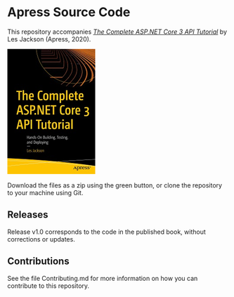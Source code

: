 # Apress Source Code

This repository accompanies [*The Complete ASP.NET Core 3 API Tutorial*](https://www.apress.com/9781484262542) by Les Jackson (Apress, 2020).

[comment]: #cover
![Cover image](9781484262542.jpg)

Download the files as a zip using the green button, or clone the repository to your machine using Git.

## Releases

Release v1.0 corresponds to the code in the published book, without corrections or updates.

## Contributions

See the file Contributing.md for more information on how you can contribute to this repository.
